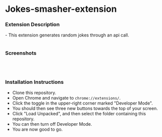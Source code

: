 # Jokes-smasher-extension

<h3>Extension Description</h3>
- This extension generates random jokes through an api call. 
<br><br>
<h3>Screenshots</h3>



  <br><br>
<h3>Installation Instructions</h3>

- Clone this repository.
- Open Chrome and navigate to `chrome://extensions/`.
- Click the toggle in the upper-right corner marked "Developer Mode".
- You should then see three new buttons towards the top of your screen.
- Click "Load Unpacked", and then select the folder containing this repository.
- You can then turn off Developer Mode.
- You are now good to go.


